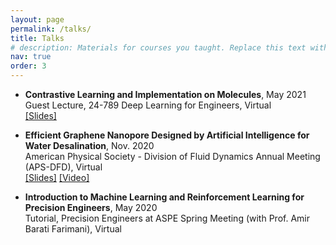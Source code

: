 ```yaml
---
layout: page
permalink: /talks/
title: Talks
# description: Materials for courses you taught. Replace this text with your description.
nav: true
order: 3
---
```


- <b>Contrastive Learning and Implementation on Molecules</b>, May 2021 <BR/>
Guest Lecture, 24-789 Deep Learning for Engineers, Virtual <BR/>
<a href="/assets/pdf/24789_MolCLR.pdf">[Slides]</a>

- <b>Efficient Graphene Nanopore Designed by Artificial Intelligence for Water Desalination</b>, Nov. 2020 <BR/>
American Physical Society - Division of Fluid Dynamics Annual Meeting (APS-DFD), Virtual <BR/>
<a href="/assets/pdf/APS-DFD2020_graphene_RL.pdf">[Slides]</a> <a href="https://www.youtube.com/watch?v=ui4f_xXX9r0&list=PLgT7zSqK7iCsblzwzrtnRsFVzrWm6-JSn&index=5&ab_channel=BaratiLab">[Video]</a>

- <b>Introduction to Machine Learning and Reinforcement Learning for Precision Engineers</b>, May 2020 <BR/>
Tutorial, Precision Engineers at ASPE Spring Meeting (with Prof. Amir Barati Farimani), Virtual